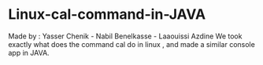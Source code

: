 # Linux-cal-command-in-JAVA
Made by :
Yasser Chenik - Nabil Benelkasse - Laaouissi Azdine
We took exactly what does the command cal do in linux , and made a similar console app in JAVA.

